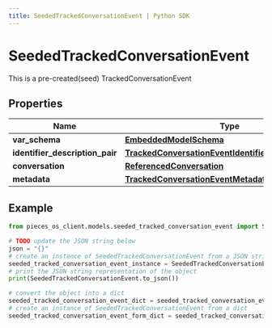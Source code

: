 ```yaml
---
title: SeededTrackedConversationEvent | Python SDK
---
```


# SeededTrackedConversationEvent

This is a pre-created(seed) TrackedConversationEvent

## Properties

Name | Type | Description | Notes
------------ | ------------- | ------------- | -------------
**var_schema** | [**EmbeddedModelSchema**](EmbeddedModelSchema) |  | [optional] 
**identifier_description_pair** | [**TrackedConversationEventIdentifierDescriptionPairs**](TrackedConversationEventIdentifierDescriptionPairs) |  | 
**conversation** | [**ReferencedConversation**](ReferencedConversation) |  | 
**metadata** | [**TrackedConversationEventMetadata**](TrackedConversationEventMetadata) |  | [optional] 

## Example

```python
from pieces_os_client.models.seeded_tracked_conversation_event import SeededTrackedConversationEvent

# TODO update the JSON string below
json = "{}"
# create an instance of SeededTrackedConversationEvent from a JSON string
seeded_tracked_conversation_event_instance = SeededTrackedConversationEvent.from_json(json)
# print the JSON string representation of the object
print(SeededTrackedConversationEvent.to_json())

# convert the object into a dict
seeded_tracked_conversation_event_dict = seeded_tracked_conversation_event_instance.to_dict()
# create an instance of SeededTrackedConversationEvent from a dict
seeded_tracked_conversation_event_form_dict = seeded_tracked_conversation_event.from_dict(seeded_tracked_conversation_event_dict)
```


